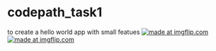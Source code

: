 # codepath_task1
to create a hello world app with small featues
<a href="https://imgflip.com/gif/2hzgf4"><img src="https://i.imgflip.com/2hzgf4.gif" title="made at imgflip.com"/></a>
<a href="https://imgflip.com/gif/2hzgf4"><img src="https://i.imgflip.com/2hzgf4.gif" title="made at imgflip.com"/></a>
